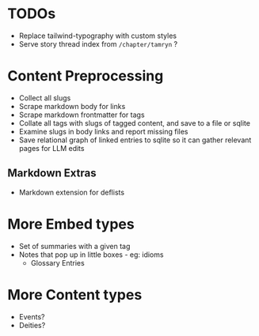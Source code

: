 
# TODOs

- Replace tailwind-typography with custom styles
- Serve story thread index from `/chapter/tamryn` ?

# Content Preprocessing

- Collect all slugs
- Scrape markdown body for links
- Scrape markdown frontmatter for tags
- Collate all tags with slugs of tagged content, and save to a file or sqlite
- Examine slugs in body links and report missing files
- Save relational graph of linked entries to sqlite so it can gather relevant pages for LLM edits

## Markdown Extras

- Markdown extension for deflists

# More Embed types

- Set of summaries with a given tag
- Notes that pop up in little boxes - eg: idioms
  - Glossary Entries

# More Content types

- Events?
- Deities?
